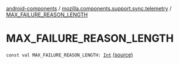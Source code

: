 [android-components](../index.md) / [mozilla.components.support.sync.telemetry](index.md) / [MAX_FAILURE_REASON_LENGTH](./-m-a-x_-f-a-i-l-u-r-e_-r-e-a-s-o-n_-l-e-n-g-t-h.md)

# MAX_FAILURE_REASON_LENGTH

`const val MAX_FAILURE_REASON_LENGTH: `[`Int`](https://kotlinlang.org/api/latest/jvm/stdlib/kotlin/-int/index.html) [(source)](https://github.com/mozilla-mobile/android-components/blob/master/components/support/sync-telemetry/src/main/java/mozilla/components/support/sync/telemetry/SyncTelemetry.kt#L24)